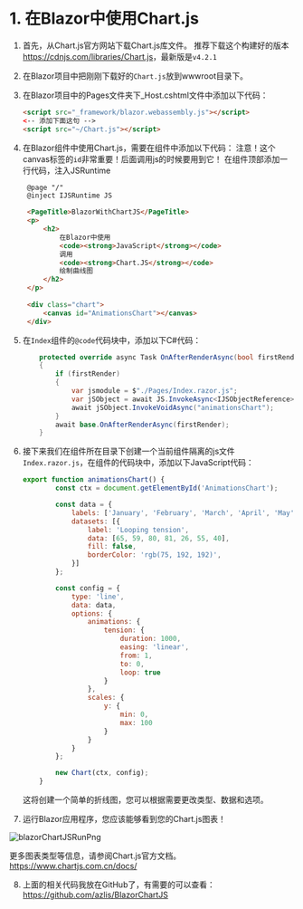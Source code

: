 # 1. 在Blazor中使用Chart.js

1. 首先，从Chart.js官方网站下载Chart.js库文件。
    推荐下载这个构建好的版本<https://cdnjs.com/libraries/Chart.js>，最新版是```v4.2.1```

2. 在Blazor项目中把刚刚下载好的```Chart.js```放到wwwroot目录下。

3. 在Blazor项目中的Pages文件夹下_Host.cshtml文件中添加以下代码：

   ```html
   <script src="_framework/blazor.webassembly.js"></script>
   <-- 添加下面这句 -->
   <script src="~/Chart.js"></script>
   ```

4. 在Blazor组件中使用Chart.js，需要在组件中添加以下代码：
    注意！这个canvas标签的```id```非常重要！后面调用js的时候要用到它！
    在组件顶部添加一行代码，注入JSRuntime

   ```html
    @page "/"
    @inject IJSRuntime JS

    <PageTitle>BlazorWithChartJS</PageTitle>
    <p>
        <h2>
            在Blazor中使用 
            <code><strong>JavaScript</strong></code>
            调用
            <code><strong>Chart.JS</strong></code>
            绘制曲线图
        </h2>
    </p>
      
    <div class="chart">
        <canvas id="AnimationsChart"></canvas>
    </div>
   ```

5. 在```Index```组件的```@code```代码块中，添加以下C#代码：

   ```csharp
       protected override async Task OnAfterRenderAsync(bool firstRender)
       {
           if (firstRender)
           {
               var jsmodule = $"./Pages/Index.razor.js";
               var jSObject = await JS.InvokeAsync<IJSObjectReference>("import", jsmodule);
               await jSObject.InvokeVoidAsync("animationsChart");
           }
           await base.OnAfterRenderAsync(firstRender);
       }
   ```

6. 接下来我们在组件所在目录下创建一个当前组件隔离的js文件```Index.razor.js```，在组件的代码块中，添加以下JavaScript代码：

   ```javascript
   export function animationsChart() {
           const ctx = document.getElementById('AnimationsChart');

           const data = {
               labels: ['January', 'February', 'March', 'April', 'May', 'June', 'July'],
               datasets: [{
                   label: 'Looping tension',
                   data: [65, 59, 80, 81, 26, 55, 40],
                   fill: false,
                   borderColor: 'rgb(75, 192, 192)',
               }]
           };

           const config = {
               type: 'line',
               data: data,
               options: {
                   animations: {
                       tension: {
                           duration: 1000,
                           easing: 'linear',
                           from: 1,
                           to: 0,
                           loop: true
                       }
                   },
                   scales: {
                       y: {
                           min: 0,
                           max: 100
                       }
                   }
               }
           };

           new Chart(ctx, config);
       }
   ```

   这将创建一个简单的折线图，您可以根据需要更改类型、数据和选项。

7. 运行Blazor应用程序，您应该能够看到您的Chart.js图表！

![blazorChartJSRunPng](https://img2023.cnblogs.com/blog/2902819/202304/2902819-20230408115858858-807817032.png)

更多图表类型等信息，请参阅Chart.js官方文档。<https://www.chartjs.com.cn/docs/>

8. 上面的相关代码我放在GitHub了，有需要的可以查看：<https://github.com/azlis/BlazorChartJS>
